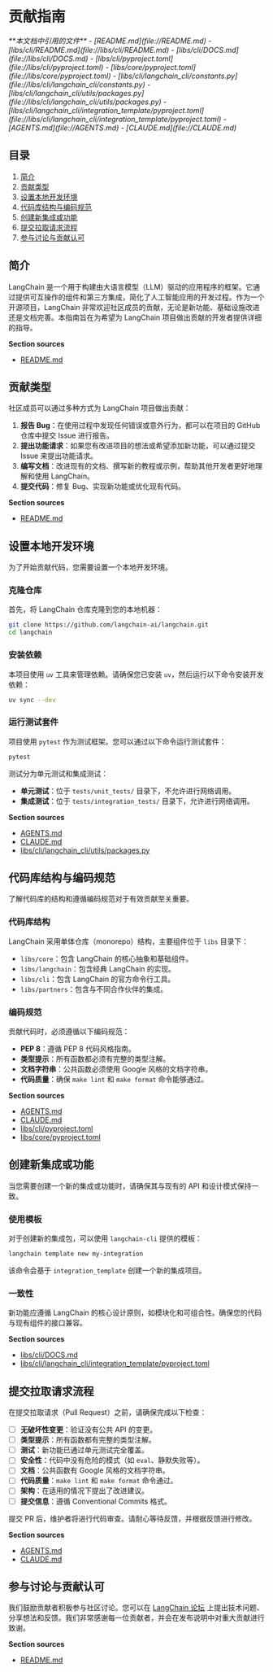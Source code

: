 # 贡献指南

<cite>
**本文档中引用的文件**  
- [README.md](file://README.md)
- [libs/cli/README.md](file://libs/cli/README.md)
- [libs/cli/DOCS.md](file://libs/cli/DOCS.md)
- [libs/cli/pyproject.toml](file://libs/cli/pyproject.toml)
- [libs/core/pyproject.toml](file://libs/core/pyproject.toml)
- [libs/cli/langchain_cli/constants.py](file://libs/cli/langchain_cli/constants.py)
- [libs/cli/langchain_cli/utils/packages.py](file://libs/cli/langchain_cli/utils/packages.py)
- [libs/cli/langchain_cli/integration_template/pyproject.toml](file://libs/cli/langchain_cli/integration_template/pyproject.toml)
- [AGENTS.md](file://AGENTS.md)
- [CLAUDE.md](file://CLAUDE.md)
</cite>

## 目录
1. [简介](#简介)
2. [贡献类型](#贡献类型)
3. [设置本地开发环境](#设置本地开发环境)
4. [代码库结构与编码规范](#代码库结构与编码规范)
5. [创建新集成或功能](#创建新集成或功能)
6. [提交拉取请求流程](#提交拉取请求流程)
7. [参与讨论与贡献认可](#参与讨论与贡献认可)

## 简介
LangChain 是一个用于构建由大语言模型（LLM）驱动的应用程序的框架。它通过提供可互操作的组件和第三方集成，简化了人工智能应用的开发过程。作为一个开源项目，LangChain 非常欢迎社区成员的贡献，无论是新功能、基础设施改进还是文档完善。本指南旨在为希望为 LangChain 项目做出贡献的开发者提供详细的指导。

**Section sources**
- [README.md](file://README.md#L1-L78)

## 贡献类型
社区成员可以通过多种方式为 LangChain 项目做出贡献：

1.  **报告 Bug**：在使用过程中发现任何错误或意外行为，都可以在项目的 GitHub 仓库中提交 Issue 进行报告。
2.  **提出功能请求**：如果您有改进项目的想法或希望添加新功能，可以通过提交 Issue 来提出功能请求。
3.  **编写文档**：改进现有的文档、撰写新的教程或示例，帮助其他开发者更好地理解和使用 LangChain。
4.  **提交代码**：修复 Bug、实现新功能或优化现有代码。

**Section sources**
- [README.md](file://README.md#L1-L78)

## 设置本地开发环境
为了开始贡献代码，您需要设置一个本地开发环境。

### 克隆仓库
首先，将 LangChain 仓库克隆到您的本地机器：
```bash
git clone https://github.com/langchain-ai/langchain.git
cd langchain
```

### 安装依赖
本项目使用 `uv` 工具来管理依赖。请确保您已安装 `uv`，然后运行以下命令安装开发依赖：
```bash
uv sync --dev
```

### 运行测试套件
项目使用 `pytest` 作为测试框架。您可以通过以下命令运行测试套件：
```bash
pytest
```
测试分为单元测试和集成测试：
- **单元测试**：位于 `tests/unit_tests/` 目录下，不允许进行网络调用。
- **集成测试**：位于 `tests/integration_tests/` 目录下，允许进行网络调用。

**Section sources**
- [AGENTS.md](file://AGENTS.md#L59-L92)
- [CLAUDE.md](file://CLAUDE.md#L59-L92)
- [libs/cli/langchain_cli/utils/packages.py](file://libs/cli/langchain_cli/utils/packages.py#L1-L75)

## 代码库结构与编码规范
了解代码库的结构和遵循编码规范对于有效贡献至关重要。

### 代码库结构
LangChain 采用单体仓库（monorepo）结构，主要组件位于 `libs` 目录下：
- `libs/core`：包含 LangChain 的核心抽象和基础组件。
- `libs/langchain`：包含经典 LangChain 的实现。
- `libs/cli`：包含 LangChain 的官方命令行工具。
- `libs/partners`：包含与不同合作伙伴的集成。

### 编码规范
贡献代码时，必须遵循以下编码规范：
- **PEP 8**：遵循 PEP 8 代码风格指南。
- **类型提示**：所有函数都必须有完整的类型注解。
- **文档字符串**：公共函数必须使用 Google 风格的文档字符串。
- **代码质量**：确保 `make lint` 和 `make format` 命令能够通过。

**Section sources**
- [AGENTS.md](file://AGENTS.md#L59-L92)
- [CLAUDE.md](file://CLAUDE.md#L59-L92)
- [libs/cli/pyproject.toml](file://libs/cli/pyproject.toml#L0-L111)
- [libs/core/pyproject.toml](file://libs/core/pyproject.toml#L0-L136)

## 创建新集成或功能
当您需要创建一个新的集成或功能时，请确保其与现有的 API 和设计模式保持一致。

### 使用模板
对于创建新的集成包，可以使用 `langchain-cli` 提供的模板：
```bash
langchain template new my-integration
```
该命令会基于 `integration_template` 创建一个新的集成项目。

### 一致性
新功能应遵循 LangChain 的核心设计原则，如模块化和可组合性。确保您的代码与现有组件的接口兼容。

**Section sources**
- [libs/cli/DOCS.md](file://libs/cli/DOCS.md#L0-L189)
- [libs/cli/langchain_cli/integration_template/pyproject.toml](file://libs/cli/langchain_cli/integration_template/pyproject.toml#L0-L50)

## 提交拉取请求流程
在提交拉取请求（Pull Request）之前，请确保完成以下检查：

- [ ] **无破坏性变更**：验证没有公共 API 的变更。
- [ ] **类型提示**：所有函数都有完整的类型注解。
- [ ] **测试**：新功能已通过单元测试完全覆盖。
- [ ] **安全性**：代码中没有危险的模式（如 `eval`、静默失败等）。
- [ ] **文档**：公共函数有 Google 风格的文档字符串。
- [ ] **代码质量**：`make lint` 和 `make format` 命令通过。
- [ ] **架构**：在适用的情况下提出了改进建议。
- [ ] **提交信息**：遵循 Conventional Commits 格式。

提交 PR 后，维护者将进行代码审查。请耐心等待反馈，并根据反馈进行修改。

**Section sources**
- [AGENTS.md](file://AGENTS.md#L316-L326)
- [CLAUDE.md](file://CLAUDE.md#L316-L326)

## 参与讨论与贡献认可
我们鼓励贡献者积极参与社区讨论。您可以在 [LangChain 论坛](https://forum.langchain.com) 上提出技术问题、分享想法和反馈。我们非常感谢每一位贡献者，并会在发布说明中对重大贡献进行致谢。

**Section sources**
- [README.md](file://README.md#L1-L78)